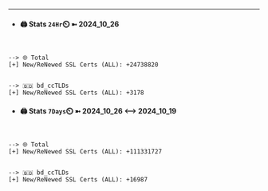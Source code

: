 

---
- #### 🖨️ **Stats** `24Hr`⏲️ ➼ 2024_10_26
```console


--> 🌐 Total
[+] New/ReNewed SSL Certs (ALL): +24738820


--> 🇧🇩 bd_ccTLDs
[+] New/ReNewed SSL Certs (ALL): +3178

```

- #### 🖨️ **Stats** `7Days`⏲️ ➼ 2024_10_26 <--> 2024_10_19
```console


--> 🌐 Total
[+] New/ReNewed SSL Certs (ALL): +111331727


--> 🇧🇩 bd_ccTLDs
[+] New/ReNewed SSL Certs (ALL): +16987

```

